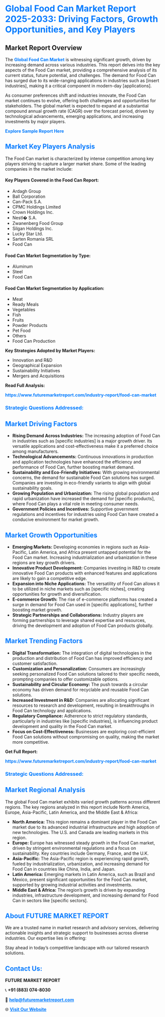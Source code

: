 <h1 style="color: #007BFF;">Global Food Can Market Report 2025-2033: Driving Factors, Growth Opportunities, and Key Players</h1>

<section id="overview">
<h2>Market Report Overview</h2>
<p>The <a href="https://www.futuremarketreport.com/industry-report/food-can-market" style="color: #007BFF; text-decoration: none;"><strong>Global Food Can Market</strong></a> is witnessing significant growth, driven by increasing demand across various industries. This report delves into the key aspects of the Food Can market, providing a comprehensive analysis of its current status, future potential, and challenges. The demand for Food Can has surged due to its wide-ranging applications in industries such as [insert industries], making it a critical component in modern-day [applications].</p>
<p>As consumer preferences shift and industries innovate, the Food Can market continues to evolve, offering both challenges and opportunities for stakeholders. The global market is expected to expand at a substantial compound annual growth rate (CAGR) over the forecast period, driven by technological advancements, emerging applications, and increasing investments by major players.</p>
</section>

<section id="overview">
<p><a href="https://www.futuremarketreport.com/request-sample/reportId=108509" style="color: #007BFF; text-decoration: none;"><strong>Explore Sample Report Here</strong></a></p>
</section>

<section id="key-players">
<h2 style="color: #007BFF;">Market Key Players Analysis</h2>
<p>The Food Can market is characterized by intense competition among key players striving to capture a larger market share. Some of the leading companies in the market include:</p>
<h4>Key Players Covered in the Food Can Report:</h4>
<ul><li>Ardagh Group</li><li>Ball Corporation</li><li>Can-Pack S.A.</li><li>CPMC Holdings Limited</li><li>Crown Holdings Inc.</li><li>Nestl� S.A.</li><li>Zwanenberg Food Group</li><li>Silgan Holdings Inc.</li><li>Lucky Star Ltd.</li><li>Sarten Romania SRL</li><li>Food Can</li></ul>
<h4>Food Can Market Segmentation by Type:</h4>
<ul><li>Aluminum</li><li>Steel</li><li>Food Can</li></ul>

<h4>Food Can Market Segmentation by Application:</h4>
<ul><li>Meat</li><li>Ready Meals</li><li>Vegetables</li><li>Fish</li><li>Fruits</li><li>Powder Products</li><li>Pet Food</li><li>Others</li><li>Food Can Production</li></ul>
<p><strong>Key Strategies Adopted by Market Players:</strong></p>
<ul>
<li>Innovation and R&D</li>
<li>Geographical Expansion</li>
<li>Sustainability Initiatives</li>
<li>Mergers and Acquisitions</li>
</ul>
</section>

<section>
<p><strong>Read Full Analysis: </strong></p><a href="https://www.futuremarketreport.com/industry-report/food-can-market" style="color: #007BFF; text-decoration: none;"><strong>https://www.futuremarketreport.com/industry-report/food-can-market</strong></a>
<h3 style="color: #007BFF;">Strategic Questions Addressed:</h3>
</section>

<section id="driving-factors">
<h2 style="color: #007BFF;">Market Driving Factors</h2>
<ul>
<li><strong>Rising Demand Across Industries:</strong> The increasing adoption of Food Can in industries such as [specific industries] is a major growth driver. Its versatile applications and cost-effectiveness make it a preferred choice among manufacturers.</li>
<li><strong>Technological Advancements:</strong> Continuous innovations in production and application technologies have enhanced the efficiency and performance of Food Can, further boosting market demand.</li>
<li><strong>Sustainability and Eco-Friendly Initiatives:</strong> With growing environmental concerns, the demand for sustainable Food Can solutions has surged. Companies are investing in eco-friendly variants to align with global sustainability goals.</li>
<li><strong>Growing Population and Urbanization:</strong> The rising global population and rapid urbanization have increased the demand for [specific products], where Food Can plays a vital role in meeting consumer needs.</li>
<li><strong>Government Policies and Incentives:</strong> Supportive government regulations and incentives for industries using Food Can have created a conducive environment for market growth.</li>
</ul>
</section>

<section id="growth-opportunities">
<h2 style="color: #007BFF;">Market Growth Opportunities</h2>
<ul>
<li><strong>Emerging Markets:</strong> Developing economies in regions such as Asia-Pacific, Latin America, and Africa present untapped potential for the Food Can market. Increasing industrialization and urbanization in these regions are key growth drivers.</li>
<li><strong>Innovative Product Development:</strong> Companies investing in R&D to create innovative Food Can products with enhanced features and applications are likely to gain a competitive edge.</li>
<li><strong>Expansion into Niche Applications:</strong> The versatility of Food Can allows it to be utilized in niche markets such as [specific niches], creating opportunities for growth and diversification.</li>
<li><strong>E-commerce Growth:</strong> The rise of e-commerce platforms has created a surge in demand for Food Can used in [specific applications], further boosting market growth.</li>
<li><strong>Strategic Partnerships and Collaborations:</strong> Industry players are forming partnerships to leverage shared expertise and resources, driving the development and adoption of Food Can products globally.</li>
</ul>
</section>

<section id="trending-factors">
<h2 style="color: #007BFF;">Market Trending Factors</h2>
<ul>
<li><strong>Digital Transformation:</strong> The integration of digital technologies in the production and distribution of Food Can has improved efficiency and customer satisfaction.</li>
<li><strong>Customization and Personalization:</strong> Consumers are increasingly seeking personalized Food Can solutions tailored to their specific needs, prompting companies to offer customizable options.</li>
<li><strong>Sustainability and Circular Economy:</strong> The push towards a circular economy has driven demand for recyclable and reusable Food Can solutions.</li>
<li><strong>Increased Investment in R&D:</strong> Companies are allocating significant resources to research and development, resulting in breakthroughs in Food Can technology and applications.</li>
<li><strong>Regulatory Compliance:</strong> Adherence to strict regulatory standards, particularly in industries like [specific industries], is influencing product development and quality in the Food Can market.</li>
<li><strong>Focus on Cost-Effectiveness:</strong> Businesses are exploring cost-efficient Food Can solutions without compromising on quality, making the market more competitive.</li>
</ul>
</section>

<section>
<p><strong>Get Full Report: </strong></p><a href="https://www.futuremarketreport.com/industry-report/food-can-market" style="color: #007BFF; text-decoration: none;"><strong>https://www.futuremarketreport.com/industry-report/food-can-market</strong></a>
<h3 style="color: #007BFF;">Strategic Questions Addressed:</h3>
</section>


<section id="regional-analysis">
<h2 style="color: #007BFF;">Market Regional Analysis</h2>
<p>The global Food Can market exhibits varied growth patterns across different regions. The key regions analyzed in this report include North America, Europe, Asia-Pacific, Latin America, and the Middle East & Africa:</p>
<ul>
<li><strong>North America:</strong> This region remains a dominant player in the Food Can market due to its advanced industrial infrastructure and high adoption of new technologies. The U.S. and Canada are leading markets in this region.</li>
<li><strong>Europe:</strong> Europe has witnessed steady growth in the Food Can market, driven by stringent environmental regulations and a focus on sustainability. Key countries include Germany, France, and the U.K.</li>
<li><strong>Asia-Pacific:</strong> The Asia-Pacific region is experiencing rapid growth, fueled by industrialization, urbanization, and increasing demand for Food Can in countries like China, India, and Japan.</li>
<li><strong>Latin America:</strong> Emerging markets in Latin America, such as Brazil and Mexico, present significant opportunities for the Food Can market, supported by growing industrial activities and investments.</li>
<li><strong>Middle East & Africa:</strong> The region’s growth is driven by expanding industries, infrastructure development, and increasing demand for Food Can in sectors like [specific sectors].</li>
</ul>
</section>

<footer>
<h2 style="color: #007BFF;">About FUTURE MARKET REPORT</h2>
<p>We are a trusted name in market research and advisory services, delivering actionable insights and strategic support to businesses across diverse industries. Our expertise lies in offering:</p>

<p>Stay ahead in today’s competitive landscape with our tailored research solutions.</p>

<h2 style="color: #007BFF;">Contact Us:</h2>
<p><strong>FUTURE MARKET REPORT</strong></p>
<p>📞 <strong>+91 (883) 074-8030</strong></p>
<p>📧 <strong><a href="mailto:help@futuremarketreport.com" style="color: #007BFF;">help@futuremarketreport.com</a></strong></p>
<p>🌐 <strong><a href="https://www.futuremarketreport.com/" style="color: #007BFF;">Visit Our Website</a></strong></p>
</footer>